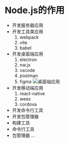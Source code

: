 # Node.js的作用
- 开发服务器应用
- 开发工具类应用
  1. webpack
  2. vite
  3. babel
- 开发桌面端应用
  1. electron
  2. nw.js
  3. vscode
  4. postman
  5. figma
  ![桌面端应用](/assets/桌面端应用.png)
- 开发移动端应用
  1. react-native
  2. weex
  3. cordova
- 开发命令行工具
- 开发包管理器
- 构建工具
- 命令行工具
- 包管理器
...